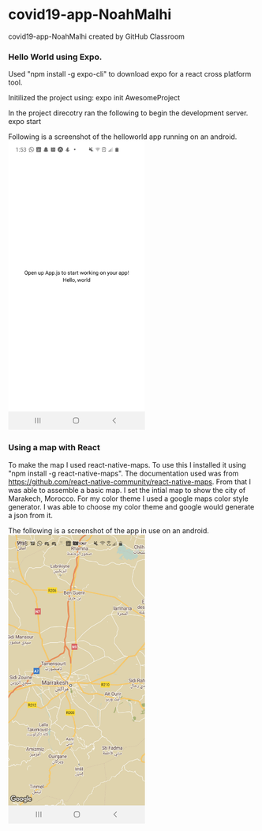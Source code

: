 # covid19-app-NoahMalhi
covid19-app-NoahMalhi created by GitHub Classroom

### Hello World using Expo. 

Used "npm install -g expo-cli" to download expo for a react cross platform tool.

Initilized the project using:
expo init AwesomeProject

In the project direcotry ran the following to begin the development server.
expo start

Following is a screenshot of the helloworld app running on an android.
<img src="hellodemo.jpg" width="55%" /> <br>


### Using a map with React

To make the map I used react-native-maps. To use this I installed it using "npm install -g react-native-maps".
The documentation used was from https://github.com/react-native-community/react-native-maps.
From that I was able to assemble a basic map.
I set the intial map to show the city of Marakech, Morocco. For my color theme I used a google maps color style generator. I was able to choose my color theme and google would generate a json from it.

The following is a screenshot of the app in use on an android.
<img src="map.jpg" width="55%" /> <br>
